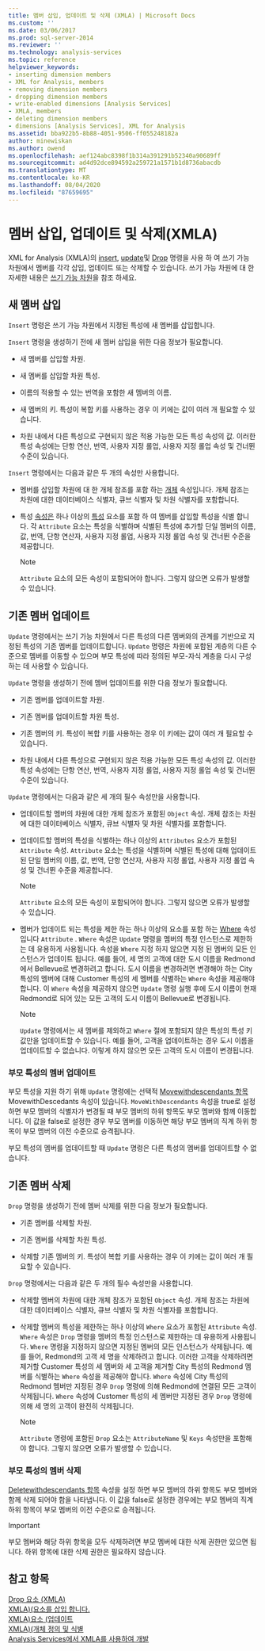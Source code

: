 ```yaml
---
title: 멤버 삽입, 업데이트 및 삭제 (XMLA) | Microsoft Docs
ms.custom: ''
ms.date: 03/06/2017
ms.prod: sql-server-2014
ms.reviewer: ''
ms.technology: analysis-services
ms.topic: reference
helpviewer_keywords:
- inserting dimension members
- XML for Analysis, members
- removing dimension members
- dropping dimension members
- write-enabled dimensions [Analysis Services]
- XMLA, members
- deleting dimension members
- dimensions [Analysis Services], XML for Analysis
ms.assetid: bba922b5-8b88-4051-9506-ff055248182a
author: minewiskan
ms.author: owend
ms.openlocfilehash: aef124abc8398f1b314a391291b52340a90689ff
ms.sourcegitcommit: ad4d92dce894592a259721a1571b1d8736abacdb
ms.translationtype: MT
ms.contentlocale: ko-KR
ms.lasthandoff: 08/04/2020
ms.locfileid: "87659695"
---
```

# <a name="inserting-updating-and-dropping-members-xmla"></a>멤버 삽입, 업데이트 및 삭제(XMLA)
  XML for Analysis (XMLA)의 [insert](https://docs.microsoft.com/bi-reference/xmla/xml-elements-commands/insert-element-xmla), [update](https://docs.microsoft.com/bi-reference/xmla/xml-elements-commands/update-element-xmla)및 [Drop](https://docs.microsoft.com/bi-reference/xmla/xml-elements-commands/drop-element-xmla) 명령을 사용 하 여 쓰기 가능 차원에서 멤버를 각각 삽입, 업데이트 또는 삭제할 수 있습니다. 쓰기 가능 차원에 대 한 자세한 내용은 [쓰기 가능 차원](../multidimensional-models-olap-logical-dimension-objects/write-enabled-dimensions.md)을 참조 하세요.  
  
## <a name="inserting-new-members"></a>새 멤버 삽입  
 `Insert` 명령은 쓰기 가능 차원에서 지정된 특성에 새 멤버를 삽입합니다.  
  
 `Insert` 명령을 생성하기 전에 새 멤버 삽입을 위한 다음 정보가 필요합니다.  
  
-   새 멤버를 삽입할 차원.  
  
-   새 멤버를 삽입할 차원 특성.  
  
-   이름의 적용할 수 있는 번역을 포함한 새 멤버의 이름.  
  
-   새 멤버의 키. 특성이 복합 키를 사용하는 경우 이 키에는 값이 여러 개 필요할 수 있습니다.  
  
-   차원 내에서 다른 특성으로 구현되지 않은 적용 가능한 모든 특성 속성의 값. 이러한 특성 속성에는 단항 연산, 번역, 사용자 지정 롤업, 사용자 지정 롤업 속성 및 건너뛴 수준이 있습니다.  
  
 `Insert` 명령에서는 다음과 같은 두 개의 속성만 사용합니다.  
  
-   멤버를 삽입할 차원에 대 한 개체 참조를 포함 하는 [개체](https://docs.microsoft.com/bi-reference/xmla/xml-elements-properties/object-element-xmla) 속성입니다. 개체 참조는 차원에 대한 데이터베이스 식별자, 큐브 식별자 및 차원 식별자를 포함합니다.  
  
-   특성 [속성은](https://docs.microsoft.com/bi-reference/xmla/xml-elements-properties/attributes-element-xmla) 하나 이상의 [특성](https://docs.microsoft.com/bi-reference/xmla/xml-elements-properties/attribute-element-xmla) 요소를 포함 하 여 멤버를 삽입할 특성을 식별 합니다. 각 `Attribute` 요소는 특성을 식별하며 식별된 특성에 추가할 단일 멤버의 이름, 값, 번역, 단항 연산자, 사용자 지정 롤업, 사용자 지정 롤업 속성 및 건너뛴 수준을 제공합니다.  
  
    > [!NOTE]  
    >  `Attribute` 요소의 모든 속성이 포함되어야 합니다. 그렇지 않으면 오류가 발생할 수 있습니다.  
  
## <a name="updating-existing-members"></a>기존 멤버 업데이트  
 `Update` 명령에서는 쓰기 가능 차원에서 다른 특성의 다른 멤버와의 관계를 기반으로 지정된 특성의 기존 멤버를 업데이트합니다. `Update` 명령은 차원에 포함된 계층의 다른 수준으로 멤버를 이동할 수 있으며 부모 특성에 따라 정의된 부모-자식 계층을 다시 구성하는 데 사용할 수 있습니다.  
  
 `Update` 명령을 생성하기 전에 멤버 업데이트를 위한 다음 정보가 필요합니다.  
  
-   기존 멤버를 업데이트할 차원.  
  
-   기존 멤버를 업데이트할 차원 특성.  
  
-   기존 멤버의 키. 특성이 복합 키를 사용하는 경우 이 키에는 값이 여러 개 필요할 수 있습니다.  
  
-   차원 내에서 다른 특성으로 구현되지 않은 적용 가능한 모든 특성 속성의 값. 이러한 특성 속성에는 단항 연산, 번역, 사용자 지정 롤업, 사용자 지정 롤업 속성 및 건너뛴 수준이 있습니다.  
  
 `Update` 명령에서는 다음과 같은 세 개의 필수 속성만을 사용합니다.  
  
-   업데이트할 멤버의 차원에 대한 개체 참조가 포함된 `Object` 속성. 개체 참조는 차원에 대한 데이터베이스 식별자, 큐브 식별자 및 차원 식별자를 포함합니다.  
  
-   업데이트할 멤버의 특성을 식별하는 하나 이상의 `Attributes` 요소가 포함된 `Attribute` 속성. `Attribute` 요소는 특성을 식별하며 식별된 특성에 대해 업데이트된 단일 멤버의 이름, 값, 번역, 단항 연산자, 사용자 지정 롤업, 사용자 지정 롤업 속성 및 건너뛴 수준을 제공합니다.  
  
    > [!NOTE]  
    >  `Attribute` 요소의 모든 속성이 포함되어야 합니다. 그렇지 않으면 오류가 발생할 수 있습니다.  
  
-   멤버가 업데이트 되는 특성을 제한 하는 하나 이상의 요소를 포함 하는 [Where](https://docs.microsoft.com/bi-reference/xmla/xml-elements-properties/where-element-xmla) 속성입니다 `Attribute` . `Where` 속성은 `Update` 명령을 멤버의 특정 인스턴스로 제한하는 데 유용하게 사용됩니다. 속성을 `Where` 지정 하지 않으면 지정 된 멤버의 모든 인스턴스가 업데이트 됩니다. 예를 들어, 세 명의 고객에 대한 도시 이름을 Redmond에서 Bellevue로 변경하려고 합니다. 도시 이름을 변경하려면 변경해야 하는 City 특성의 멤버에 대해 Customer 특성의 세 멤버를 식별하는 `Where` 속성을 제공해야 합니다. 이 `Where` 속성을 제공하지 않으면 `Update` 명령 실행 후에 도시 이름이 현재 Redmond로 되어 있는 모든 고객의 도시 이름이 Bellevue로 변경됩니다.  
  
    > [!NOTE]  
    >  `Update` 명령에서는 새 멤버를 제외하고 `Where` 절에 포함되지 않은 특성의 특성 키 값만을 업데이트할 수 있습니다. 예를 들어, 고객을 업데이트하는 경우 도시 이름을 업데이트할 수 없습니다. 이렇게 하지 않으면 모든 고객의 도시 이름이 변경됩니다.  
  
### <a name="updating-members-in-parent-attributes"></a>부모 특성의 멤버 업데이트  
 부모 특성을 지원 하기 위해 `Update` 명령에는 선택적 [Movewithdescendants 항목](https://docs.microsoft.com/bi-reference/xmla/xml-elements-properties/movewithdescendants-element-xmla)MovewithDescedants 속성이 있습니다. `MoveWithDescendants` 속성을 true로 설정하면 부모 멤버의 식별자가 변경될 때 부모 멤버의 하위 항목도 부모 멤버와 함께 이동합니다. 이 값을 false로 설정한 경우 부모 멤버를 이동하면 해당 부모 멤버의 직계 하위 항목이 부모 멤버의 이전 수준으로 승격됩니다.  
  
 부모 특성의 멤버를 업데이트할 때 `Update` 명령은 다른 특성의 멤버를 업데이트할 수 없습니다.  
  
## <a name="dropping-existing-members"></a>기존 멤버 삭제  
 `Drop` 명령을 생성하기 전에 멤버 삭제를 위한 다음 정보가 필요합니다.  
  
-   기존 멤버를 삭제할 차원.  
  
-   기존 멤버를 삭제할 차원 특성.  
  
-   삭제할 기존 멤버의 키. 특성이 복합 키를 사용하는 경우 이 키에는 값이 여러 개 필요할 수 있습니다.  
  
 `Drop` 명령에서는 다음과 같은 두 개의 필수 속성만을 사용합니다.  
  
-   삭제할 멤버의 차원에 대한 개체 참조가 포함된 `Object` 속성. 개체 참조는 차원에 대한 데이터베이스 식별자, 큐브 식별자 및 차원 식별자를 포함합니다.  
  
-   삭제할 멤버의 특성을 제한하는 하나 이상의 `Where` 요소가 포함된 `Attribute` 속성. `Where` 속성은 `Drop` 명령을 멤버의 특정 인스턴스로 제한하는 데 유용하게 사용됩니다. `Where` 명령을 지정하지 않으면 지정된 멤버의 모든 인스턴스가 삭제됩니다. 예를 들어, Redmond의 고객 세 명을 삭제하려고 합니다. 이러한 고객을 삭제하려면 제거할 Customer 특성의 세 멤버와 세 고객을 제거할 City 특성의 Redmond 멤버를 식별하는 `Where` 속성을 제공해야 합니다. `Where` 속성에 City 특성의 Redmond 멤버만 지정된 경우 `Drop` 명령에 의해 Redmond에 연결된 모든 고객이 삭제됩니다. `Where` 속성에 Customer 특성의 세 멤버만 지정된 경우 `Drop` 명령에 의해 세 명의 고객이 완전히 삭제됩니다.  
  
    > [!NOTE]  
    >  `Attribute` 명령에 포함된 `Drop` 요소는 `AttributeName` 및 `Keys` 속성만을 포함해야 합니다. 그렇지 않으면 오류가 발생할 수 있습니다.  
  
### <a name="dropping-members-in-parent-attributes"></a>부모 특성의 멤버 삭제  
 [Deletewithdescendants 항목](https://docs.microsoft.com/bi-reference/xmla/xml-elements-properties/deletewithdescendants-element-xmla) 속성을 설정 하면 부모 멤버의 하위 항목도 부모 멤버와 함께 삭제 되어야 함을 나타냅니다. 이 값을 false로 설정한 경우에는 부모 멤버의 직계 하위 항목이 부모 멤버의 이전 수준으로 승격됩니다.  
  
> [!IMPORTANT]  
>  부모 멤버와 해당 하위 항목을 모두 삭제하려면 부모 멤버에 대한 삭제 권한만 있으면 됩니다. 하위 항목에 대한 삭제 권한은 필요하지 않습니다.  
  
## <a name="see-also"></a>참고 항목  
 [Drop 요소 &#40;XMLA&#41;](https://docs.microsoft.com/bi-reference/xmla/xml-elements-commands/drop-element-xmla)   
 [XMLA&#41;&#40;요소를 삽입 합니다.](https://docs.microsoft.com/bi-reference/xmla/xml-elements-commands/insert-element-xmla)   
 [XMLA&#41;요소 &#40;업데이트](https://docs.microsoft.com/bi-reference/xmla/xml-elements-commands/update-element-xmla)   
 [XMLA&#41;&#40;개체 정의 및 식별](https://docs.microsoft.com/bi-reference/xmla/xml-elements-objects)   
 [Analysis Services에서 XMLA를 사용하여 개발](developing-with-xmla-in-analysis-services.md)  
  
  
